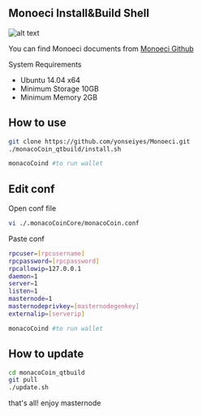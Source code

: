 ## Monoeci Install&Build Shell

![alt text](https://pbs.twimg.com/media/DPVKRTkW0AA69q5.jpg)

You can find Monoeci documents from [Monoeci Github](https://github.com/monacocoin-net/monacoCoin-Core)

System Requirements

 * Ubuntu 14.04 x64
 * Minimum Storage 10GB
 * Minimum Memory 2GB

## How to use

```sh
git clone https://github.com/yonseiyes/Monoeci.git
./monacoCoin_qtbuild/install.sh

monacoCoind #to run wallet
```

## Edit conf

Open conf file 
```sh
vi ./.monacoCoinCore/monacoCoin.conf
```

Paste conf
```sh
rpcuser=[rpcusername]
rpcpassword=[rpcpassword]
rpcallowip=127.0.0.1
daemon=1
server=1
listen=1
masternode=1
masternodeprivkey=[masternodegenkey]
externalip=[serverip]
```

```sh
monacoCoind #to run wallet
```

## How to update 
```sh
cd monacoCoin_qtbuild
git pull
./update.sh
```

that's all! enjoy masternode 
